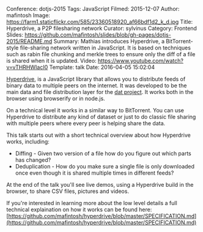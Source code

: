 Conference: dotjs-2015
Tags: JavaScript
Filmed: 2015-12-07
Author: mafintosh
Image: https://farm1.staticflickr.com/585/23360518920_af66bdf1d2_k_d.jpg
Title: Hyperdrive, a P2P filesharing network
Curator: sylvinus
Category: Frontend
Slides: https://github.com/mafintosh/slides/blob/gh-pages/dotjs-2015/README.md
Summary: Mathias introduces Hyperdrive, a BitTorrent-style file-sharing network written in JavaScript. It is based on techniques such as rabin file chunking and merkle trees to ensure only the diff of a file is shared when it is updated.
Video: https://www.youtube.com/watch?v=vTHRHWIacI0
Template: talk
Date: 2016-04-05 15:02:04


[Hyperdrive](https://github.com/mafintosh/hyperdrive), is a JavaScript library that allows you to distribute feeds of binary data to multiple peers on the internet. It was developed to be the main data and file distribution layer for the [dat project](https://dat-data.com). It works both in the browser using browserify or in node.js.

On a technical level it works in a similar way to BitTorrent. You can use Hyperdrive to distribute any kind of dataset or just to do classic file sharing with multiple peers where every peer is helping share the data.

This talk starts out with a short technical overview about how Hyperdrive works, including:

* Diffing - Given two version of a file how do you figure out which parts has changed?
* Deduplication - How do you make sure a single file is only downloaded once even though it is shared multiple times in different feeds?

At the end of the talk you'll see live demos, using a Hyperdrive build in the browser, to share CSV files, pictures and videos.

If you're interested in learning more about the low level details a full technical explaination on how it works can be found here: [https://github.com/mafintosh/hyperdrive/blob/master/SPECIFICATION.md](https://github.com/mafintosh/hyperdrive/blob/master/SPECIFICATION.md)
